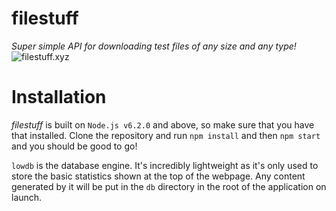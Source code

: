 # filestuff

_Super simple API for downloading test files of any size and any type!_
![filestuff.xyz](https://i.imgur.com/HDiOYtG.png)

# Installation
_filestuff_ is built on `Node.js v6.2.0` and above, so make sure that you have that installed. Clone the repository and run `npm install` and then `npm start` and you should be good to go!

`lowdb` is the database engine. It's incredibly lightweight as it's only used to store the basic statistics shown at the top of the webpage. Any content generated by it will be put in the `db` directory in the root of the application on launch.